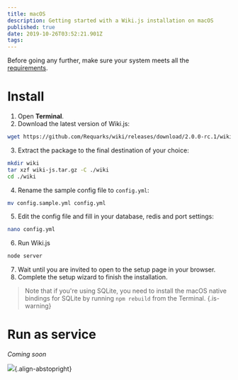```yaml
---
title: macOS
description: Getting started with a Wiki.js installation on macOS
published: true
date: 2019-10-26T03:52:21.901Z
tags: 
---
```


Before going any further, make sure your system meets all the [requirements](/install/requirements).

# Install

1. Open **Terminal**.
2. Download the latest version of Wiki.js:
  ```bash
  wget https://github.com/Requarks/wiki/releases/download/2.0.0-rc.1/wiki-js.tar.gz
  ```
3. Extract the package to the final destination of your choice:
  ```bash
  mkdir wiki
  tar xzf wiki-js.tar.gz -C ./wiki
  cd ./wiki
  ```
4. Rename the sample config file to `config.yml`:
  ```bash
  mv config.sample.yml config.yml
  ```
5. Edit the config file and fill in your database, redis and port settings:
  ```bash
  nano config.yml
  ```
6. Run Wiki.js
  ```bash
  node server
  ```
7. Wait until you are invited to open to the setup page in your browser.
8. Complete the setup wizard to finish the installation.

> Note that if you're using SQLite, you need to install the macOS native bindings for SQLite by running `npm rebuild` from the Terminal.
{.is-warning}

# Run as service

*Coming soon*

![](https://a.icons8.com/eSUcnrow/jfIq9Q/svg.svg){.align-abstopright}